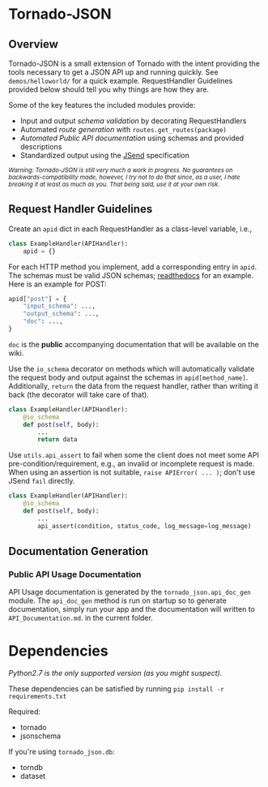 # Tornado-JSON

## Overview

Tornado-JSON is a small extension of Tornado with the intent providing the tools necessary to get a JSON API up and running quickly. See `demos/helloworld/` for a quick example. RequestHandler Guidelines provided below should tell you why things are how they are.

Some of the key features the included modules provide:

* Input and output *schema validation* by decorating RequestHandlers
* Automated *route generation* with `routes.get_routes(package)`
* *Automated Public API documentation* using schemas and provided descriptions
* Standardized output using the [JSend](http://labs.omniti.com/labs/jsend) specification


<sub>*Warning: Tornado-JSON is still very much a work in progress. No guarantees on backwards-compatibility made, however, I try not to do that since, as a user, I hate breaking it at least as much as you. That being said, use it at your own risk.*</sub>

## Request Handler Guidelines

Create an `apid` dict in each RequestHandler as a class-level variable, i.e.,

```python
class ExampleHandler(APIHandler):
    apid = {}
```

For each HTTP method you implement, add a corresponding entry in `apid`. The schemas must be valid JSON schemas; [readthedocs](https://python-jsonschema.readthedocs.org/en/latest/) for an example. Here is an example for POST:

```python
apid["post"] = {
    "input_schema": ...,
    "output_schema": ...,
    "doc": ...,
}
```
`doc` is the **public** accompanying documentation that will be available on the wiki.

Use the `io_schema` decorator on methods which will automatically validate the request body and output against the schemas in `apid[method_name]`. Additionally, `return` the data from the request handler, rather than writing it back (the decorator will take care of that).

```python
class ExampleHandler(APIHandler):
    @io_schema
    def post(self, body):
        ...
        return data
```

Use `utils.api_assert` to fail when some the client does not meet some API pre-condition/requirement, e.g., an invalid or incomplete request is made. When using an assertion is not suitable, `raise APIError( ... )`; don't use JSend `fail` directly.

```python
class ExampleHandler(APIHandler):
    @io_schema
    def post(self, body):
        ...
        api_assert(condition, status_code, log_message=log_message)
```


## Documentation Generation

### Public API Usage Documentation

API Usage documentation is generated by the `tornado_json.api_doc_gen` module. The `api_doc_gen` method is run on startup so to generate documentation, simply run your app and the documentation will written to `API_Documentation.md`. in the current folder.


# Dependencies

*Python2.7 is the only supported version (as you might suspect).*

These dependencies can be satisfied by running `pip install -r requirements.txt`

Required:

* tornado
* jsonschema

If you're using `tornado_json.db`:

* torndb
* dataset
